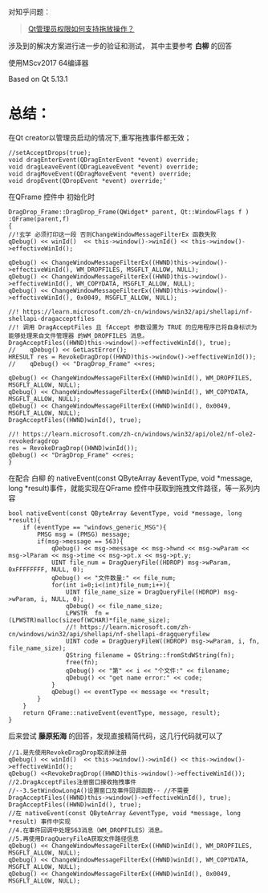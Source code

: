对知乎问题： 
> [Qt管理员权限如何支持拖放操作？](https://www.zhihu.com/question/607474668)

涉及到的解决方案进行进一步的验证和测试，
其中主要参考 **白柳** 的回答

使用MScv2017 64编译器 

Based on Qt 5.13.1

# 总结：
在Qt creator以管理员启动的情况下,重写拖拽事件都无效；
    
    //setAcceptDrops(true);
    void dragEnterEvent(QDragEnterEvent *event) override;
    void dragLeaveEvent(QDragLeaveEvent *event) override;
    void dragMoveEvent(QDragMoveEvent *event) override;
    void dropEvent(QDropEvent *event) override;'
    
在QFrame 控件中 初始化时
    
    DragDrop_Frame::DragDrop_Frame(QWidget* parent, Qt::WindowFlags f )
    :QFrame(parent,f)
    {
    //!玄学 必须打印这一段 否则ChangeWindowMessageFilterEx 函数失败
    qDebug() << winId()  << this->window()->winId() << this->window()->effectiveWinId();

    qDebug() << ChangeWindowMessageFilterEx((HWND)this->window()->effectiveWinId(), WM_DROPFILES, MSGFLT_ALLOW, NULL);
    qDebug() << ChangeWindowMessageFilterEx((HWND)this->window()->effectiveWinId(), WM_COPYDATA, MSGFLT_ALLOW, NULL);
    qDebug() << ChangeWindowMessageFilterEx((HWND)this->window()->effectiveWinId(), 0x0049, MSGFLT_ALLOW, NULL);

    //! https://learn.microsoft.com/zh-cn/windows/win32/api/shellapi/nf-shellapi-dragacceptfiles
    //! 调用 DragAcceptFiles 且 fAccept 参数设置为 TRUE 的应用程序已将自身标识为能够处理来自文件管理器 的WM_DROPFILES 消息。
    DragAcceptFiles((HWND)this->window()->effectiveWinId(), true);
    //    qDebug() << GetLastError();
    HRESULT res = RevokeDragDrop((HWND)this->window()->effectiveWinId());
    //    qDebug() << "DragDrop_Frame" <<res;

    qDebug() << ChangeWindowMessageFilterEx((HWND)winId(), WM_DROPFILES, MSGFLT_ALLOW, NULL);
    qDebug() << ChangeWindowMessageFilterEx((HWND)winId(), WM_COPYDATA, MSGFLT_ALLOW, NULL);
    qDebug() << ChangeWindowMessageFilterEx((HWND)winId(), 0x0049, MSGFLT_ALLOW, NULL);
    DragAcceptFiles((HWND)winId(), true);

    //! https://learn.microsoft.com/zh-cn/windows/win32/api/ole2/nf-ole2-revokedragdrop
    res = RevokeDragDrop((HWND)winId());
    qDebug() << "DragDrop_Frame" <<res;
    }

在配合 白柳 的 nativeEvent(const QByteArray &eventType, void *message, long *result)事件，就能实现在QFrame 控件中获取到拖拽文件路径，等一系列内容
    
    bool nativeEvent(const QByteArray &eventType, void *message, long *result){
        if (eventType == "windows_generic_MSG"){
            PMSG msg = (PMSG) message;
            if(msg->message == 563){
                qDebug() << msg->message << msg->hwnd << msg->wParam << msg->lParam << msg->time << msg->pt.x << msg->pt.y;
                UINT file_num = DragQueryFile((HDROP) msg->wParam, 0xFFFFFFFF, NULL, 0);
                qDebug() << "文件数量:" << file_num;
                for(int i=0;i<(int)file_num;i++){
                    UINT file_name_size = DragQueryFile((HDROP) msg->wParam, i, NULL, 0);
                    qDebug() << file_name_size;
                    LPWSTR  fn = (LPWSTR)malloc(sizeof(WCHAR)*file_name_size);
                    //! https://learn.microsoft.com/zh-cn/windows/win32/api/shellapi/nf-shellapi-dragqueryfilew
                    UINT code = DragQueryFileW((HDROP) msg->wParam, i, fn, file_name_size);
                    QString filename = QString::fromStdWString(fn);
                    free(fn);
                    qDebug() << "第" << i << "个文件:" << filename;
                    qDebug() << "get name error:" << code;
                }
                qDebug() << eventType << message << *result;
            }
        }
        return QFrame::nativeEvent(eventType, message, result);
    }


后来尝试 **藤原拓海** 的回答，发现直接精简代码，这几行代码就可以了
    
    //1.是先使用RevokeDragDrop取消掉注册
    qDebug() << winId()  << this->window()->winId() << this->window()->effectiveWinId();
    qDebug() <<RevokeDragDrop((HWND)this->window()->effectiveWinId());
    //2.DragAcceptFiles注册窗口接收拖拽事件
    //--3.SetWindowLongA()设置窗口及事件回调函数-- //不需要
    DragAcceptFiles((HWND)this->window()->effectiveWinId(), true);
    DragAcceptFiles((HWND)winId(), true);
    //在 nativeEvent(const QByteArray &eventType, void *message, long *result) 事件中实现
    //4.在事件回调中处理563消息（WM_DROPFILES）消息。
    //5.再使用DragQueryFileA获取文件路径信息
    qDebug() << ChangeWindowMessageFilterEx((HWND)winId(), WM_DROPFILES, MSGFLT_ALLOW, NULL);
    qDebug() << ChangeWindowMessageFilterEx((HWND)winId(), WM_COPYDATA, MSGFLT_ALLOW, NULL);
    qDebug() << ChangeWindowMessageFilterEx((HWND)winId(), 0x0049, MSGFLT_ALLOW, NULL);